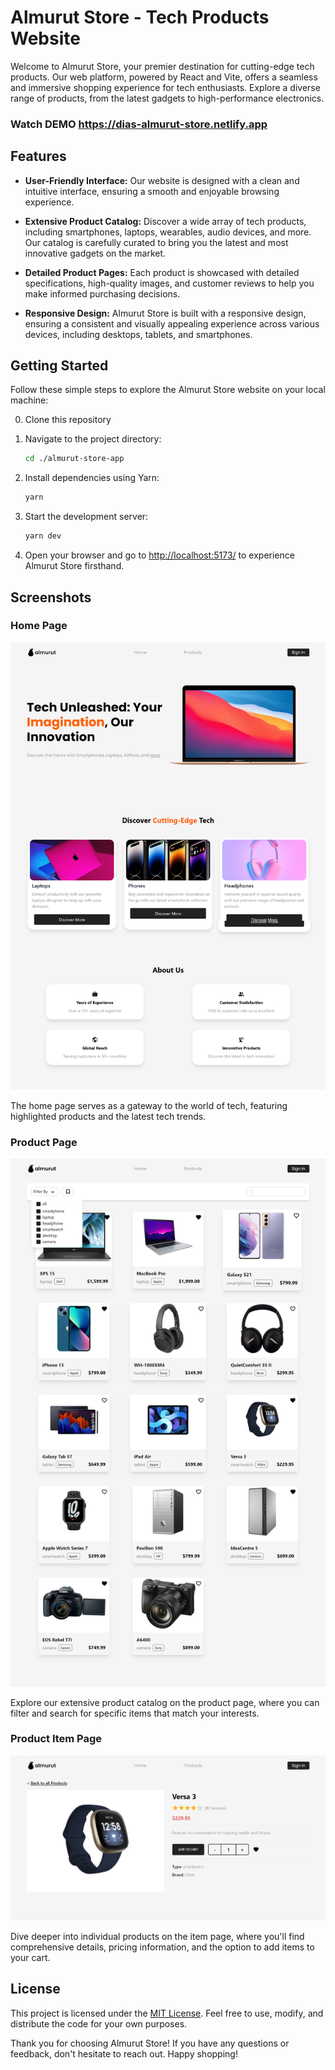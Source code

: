 # Almurut Store - Tech Products Website

Welcome to Almurut Store, your premier destination for cutting-edge tech products. Our web platform, powered by React and Vite, offers a seamless and immersive shopping experience for tech enthusiasts. Explore a diverse range of products, from the latest gadgets to high-performance electronics.

### Watch DEMO https://dias-almurut-store.netlify.app

## Features

- **User-Friendly Interface:** Our website is designed with a clean and intuitive interface, ensuring a smooth and enjoyable browsing experience.

- **Extensive Product Catalog:** Discover a wide array of tech products, including smartphones, laptops, wearables, audio devices, and more. Our catalog is carefully curated to bring you the latest and most innovative gadgets on the market.

- **Detailed Product Pages:** Each product is showcased with detailed specifications, high-quality images, and customer reviews to help you make informed purchasing decisions.

- **Responsive Design:** Almurut Store is built with a responsive design, ensuring a consistent and visually appealing experience across various devices, including desktops, tablets, and smartphones.

## Getting Started

Follow these simple steps to explore the Almurut Store website on your local machine:

0. Clone this repository

1. Navigate to the project directory:

   ```bash
   cd ./almurut-store-app
   ```

2. Install dependencies using Yarn:

   ```bash
   yarn
   ```

3. Start the development server:

   ```bash
   yarn dev
   ```

4. Open your browser and go to [http://localhost:5173/](http://localhost:5173/) to experience Almurut Store firsthand.

## Screenshots

### Home Page

![Home Page](home-page.png)

The home page serves as a gateway to the world of tech, featuring highlighted products and the latest tech trends.

### Product Page

![Product Page](product-page.png)

Explore our extensive product catalog on the product page, where you can filter and search for specific items that match your interests.

### Product Item Page

![Product Item Page](product-item-page.png)

Dive deeper into individual products on the item page, where you'll find comprehensive details, pricing information, and the option to add items to your cart.

## License

This project is licensed under the [MIT License](LICENSE). Feel free to use, modify, and distribute the code for your own purposes.

Thank you for choosing Almurut Store! If you have any questions or feedback, don't hesitate to reach out. Happy shopping!
